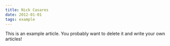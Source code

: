 ```yaml
---
title: Nick Casares
date: 2012-01-01
tags: example
---
```


This is an example article. You probably want to delete it and write your own articles!
